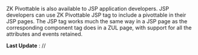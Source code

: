 ZK Pivottable is also available to JSP application developers. JSP
developers can use ZK Pivottable JSP tag to include a pivottable in
their JSP pages. The JSP tag works much the same way in a JSP page as
the corresponding component tag does in a ZUL page, with support for all
the attributes and events retained.

**Last Update** : //
